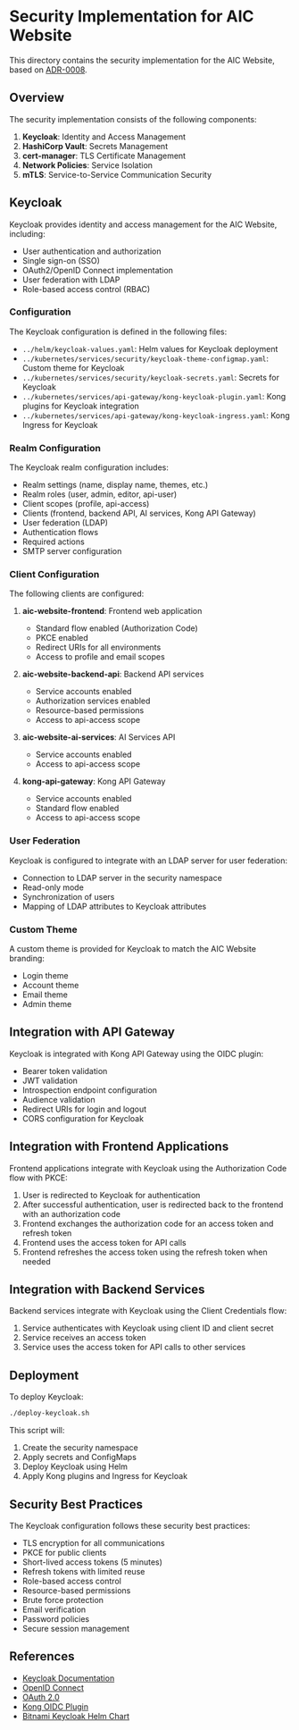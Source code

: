 # Security Implementation for AIC Website

This directory contains the security implementation for the AIC Website, based on [ADR-0008](../../docs/adr/0008-security-implementation.md).

## Overview

The security implementation consists of the following components:

1. **Keycloak**: Identity and Access Management
2. **HashiCorp Vault**: Secrets Management
3. **cert-manager**: TLS Certificate Management
4. **Network Policies**: Service Isolation
5. **mTLS**: Service-to-Service Communication Security

## Keycloak

Keycloak provides identity and access management for the AIC Website, including:

- User authentication and authorization
- Single sign-on (SSO)
- OAuth2/OpenID Connect implementation
- User federation with LDAP
- Role-based access control (RBAC)

### Configuration

The Keycloak configuration is defined in the following files:

- `../helm/keycloak-values.yaml`: Helm values for Keycloak deployment
- `../kubernetes/services/security/keycloak-theme-configmap.yaml`: Custom theme for Keycloak
- `../kubernetes/services/security/keycloak-secrets.yaml`: Secrets for Keycloak
- `../kubernetes/services/api-gateway/kong-keycloak-plugin.yaml`: Kong plugins for Keycloak integration
- `../kubernetes/services/api-gateway/kong-keycloak-ingress.yaml`: Kong Ingress for Keycloak

### Realm Configuration

The Keycloak realm configuration includes:

- Realm settings (name, display name, themes, etc.)
- Realm roles (user, admin, editor, api-user)
- Client scopes (profile, api-access)
- Clients (frontend, backend API, AI services, Kong API Gateway)
- User federation (LDAP)
- Authentication flows
- Required actions
- SMTP server configuration

### Client Configuration

The following clients are configured:

1. **aic-website-frontend**: Frontend web application
   - Standard flow enabled (Authorization Code)
   - PKCE enabled
   - Redirect URIs for all environments
   - Access to profile and email scopes

2. **aic-website-backend-api**: Backend API services
   - Service accounts enabled
   - Authorization services enabled
   - Resource-based permissions
   - Access to api-access scope

3. **aic-website-ai-services**: AI Services API
   - Service accounts enabled
   - Access to api-access scope

4. **kong-api-gateway**: Kong API Gateway
   - Service accounts enabled
   - Standard flow enabled
   - Access to api-access scope

### User Federation

Keycloak is configured to integrate with an LDAP server for user federation:

- Connection to LDAP server in the security namespace
- Read-only mode
- Synchronization of users
- Mapping of LDAP attributes to Keycloak attributes

### Custom Theme

A custom theme is provided for Keycloak to match the AIC Website branding:

- Login theme
- Account theme
- Email theme
- Admin theme

## Integration with API Gateway

Keycloak is integrated with Kong API Gateway using the OIDC plugin:

- Bearer token validation
- JWT validation
- Introspection endpoint configuration
- Audience validation
- Redirect URIs for login and logout
- CORS configuration for Keycloak

## Integration with Frontend Applications

Frontend applications integrate with Keycloak using the Authorization Code flow with PKCE:

1. User is redirected to Keycloak for authentication
2. After successful authentication, user is redirected back to the frontend with an authorization code
3. Frontend exchanges the authorization code for an access token and refresh token
4. Frontend uses the access token for API calls
5. Frontend refreshes the access token using the refresh token when needed

## Integration with Backend Services

Backend services integrate with Keycloak using the Client Credentials flow:

1. Service authenticates with Keycloak using client ID and client secret
2. Service receives an access token
3. Service uses the access token for API calls to other services

## Deployment

To deploy Keycloak:

```bash
./deploy-keycloak.sh
```

This script will:
1. Create the security namespace
2. Apply secrets and ConfigMaps
3. Deploy Keycloak using Helm
4. Apply Kong plugins and Ingress for Keycloak

## Security Best Practices

The Keycloak configuration follows these security best practices:

- TLS encryption for all communications
- PKCE for public clients
- Short-lived access tokens (5 minutes)
- Refresh tokens with limited reuse
- Role-based access control
- Resource-based permissions
- Brute force protection
- Email verification
- Password policies
- Secure session management

## References

- [Keycloak Documentation](https://www.keycloak.org/documentation)
- [OpenID Connect](https://openid.net/connect/)
- [OAuth 2.0](https://oauth.net/2/)
- [Kong OIDC Plugin](https://docs.konghq.com/hub/kong-inc/openid-connect/)
- [Bitnami Keycloak Helm Chart](https://github.com/bitnami/charts/tree/master/bitnami/keycloak)
